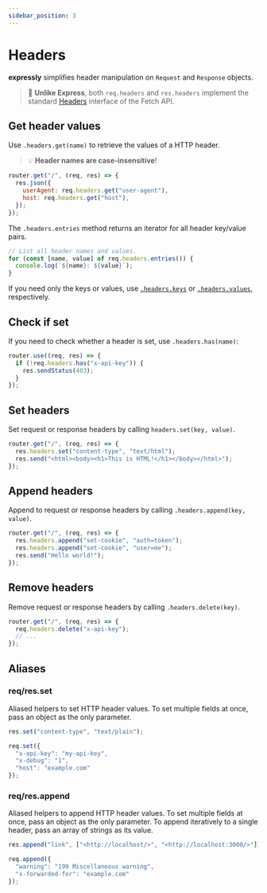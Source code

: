 ```yaml
---
sidebar_position: 3
---
```


# Headers

**expressly** simplifies header manipulation on `Request` and `Response` objects.

> 🚨 **Unlike Express**, both `req.headers` and `res.headers` implement the standard [Headers](https://developer.mozilla.org/en-US/docs/Web/API/Headers) interface of the Fetch API. 

## Get header values

Use `.headers.get(name)` to retrieve the values of a HTTP header.

> 💡 **Header names are case-insensitive**!

```javascript
router.get("/", (req, res) => {
  res.json({
    userAgent: req.headers.get("user-agent"),
    host: req.headers.get("host"),
  });
});
```

The `.headers.entries` method returns an iterator for all header key/value pairs.

```javascript
// List all header names and values.
for (const [name, value] of req.headers.entries()) {
  console.log(`${name}: ${value}`);
}
```

If you need only the keys or values, use [`.headers.keys`](https://developer.mozilla.org/en-US/docs/Web/API/Headers/keys) or [`.headers.values`](https://developer.mozilla.org/en-US/docs/Web/API/Headers/values), respectively.

## Check if set

If you need to check whether a header is set, use `.headers.has(name)`:

```javascript
router.use((req, res) => {
  if (!req.headers.has("x-api-key")) {
    res.sendStatus(403);
  }
});
```

## Set headers

Set request or response headers by calling `headers.set(key, value)`.

```javascript
router.get("/", (req, res) => {
  res.headers.set("content-type", "text/html");
  res.send("<html><body><h1>This is HTML!</h1></body></html>");
});
```

## Append headers

Append to request or response headers by calling `.headers.append(key, value)`.

```javascript
router.get("/", (req, res) => {
  res.headers.append("set-cookie", "auth=token");
  res.headers.append("set-cookie", "user=me");
  res.send("Hello world!");
});
```

## Remove headers

Remove request or response headers by calling `.headers.delete(key)`.

```javascript
router.get("/", (req, res) => {
  req.headers.delete("x-api-key");
  // ...
});
```

## Aliases

### req/res.set

Aliased helpers to set HTTP header values. To set multiple fields at once, pass an object as the only parameter.

```javascript
res.set("content-type", "text/plain");

req.set({
  "x-api-key": "my-api-key",
  "x-debug": "1",
  "host": "example.com"
});
```

### req/res.append

Aliased helpers to append HTTP header values. To set multiple fields at once, pass an object as the only parameter. To append iteratively to a single header, pass an array of strings as its value.

```javascript
res.append("link", ["<http://localhost/>", "<http://localhost:3000/>"]);

req.append({
  "warning": "199 Miscellaneous warning",
  "x-forwarded-for": "example.com"
});
```
